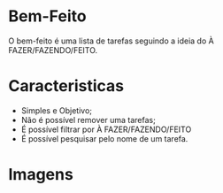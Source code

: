 # Bem-Feito

O bem-feito é uma lista de tarefas seguindo a ideia do À FAZER/FAZENDO/FEITO.

# Caracteristicas

* Simples e Objetivo;
* Não é possível remover uma tarefas;
* É possível filtrar por À FAZER/FAZENDO/FEITO
* É possível pesquisar pelo nome de um tarefa.

# Imagens
